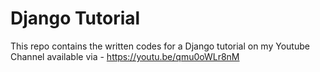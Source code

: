 # Django Tutorial

This repo contains the written codes for a Django tutorial on my Youtube Channel available via - https://youtu.be/qmu0oWLr8nM
